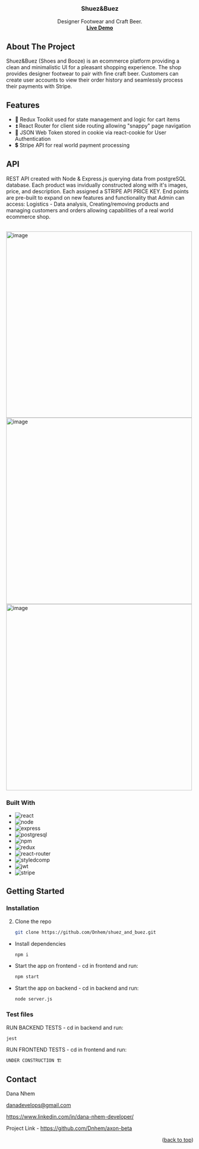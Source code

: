 <a name="readme-top"></a>


<!-- PROJECT LOGO -->
<br />
<div align="center">
  <a href="https://github.com/github_username/repo_name"></a>

<h3 align="center">Shuez&Buez</h3>

  <p align="center">
    Designer Footwear and Craft Beer.
    <br />
    <a href="#"><strong>Live Demo</strong></a>
</div>


<!-- ABOUT THE PROJECT -->
## About The Project
Shuez&Buez (Shoes and Booze) is an ecommerce platform providing a clean and minimalistic UI for a pleasant shopping experience. 
The shop provides designer footwear to pair with fine craft beer. Customers can create user accounts to view their order history 
and seamlessly process their payments with Stripe. 
<br/>

## Features
* 🛒 Redux Toolkit used for state management and logic for cart items
* ⏫ React Router for client side routing allowing "snappy" page navigation
* 🍪 JSON Web Token stored in cookie via react-cookie for User Authentication
* 💲 Stripe API for real world payment processing



## API
REST API created with Node & Express.js querying data from postgreSQL database.
Each product was invidually constructed along with it's images, price, and description. 
Each assigned a STRIPE API PRICE KEY. End points are pre-built to expand on new features
and functionality that Admin can access: 
Logistics - Data analysis, Creating/removing products and managing customers and orders 
allowing capabilities of a real world ecommerce shop.

<br/>
<img width="500" alt="image" src="https://user-images.githubusercontent.com/64617718/204128279-21f24fd1-548d-4fdd-90e1-5802521c2ef5.png">
<img width="500" alt="image" src="https://user-images.githubusercontent.com/64617718/204127841-3450d679-45c1-4594-8b4b-300584c3b181.png">
<img width="500" alt="image" src="https://user-images.githubusercontent.com/64617718/204128264-b1b735f6-d9d8-44a9-a496-607340195970.png">


### Built With
* <img src="https://img.shields.io/badge/React-20232A?style=for-the-badge&logo=react&logoColor=61DAFB" alt="react"/>
* <img src="https://img.shields.io/badge/Node.js-339933?style=for-the-badge&logo=nodedotjs&logoColor=white" alt="node"/>
* <img src="https://img.shields.io/badge/Express.js-000000?style=for-the-badge&logo=express&logoColor=white" alt="express"/>
* <img src="https://img.shields.io/badge/PostgreSQL-316192?style=for-the-badge&logo=postgresql&logoColor=white" alt="postgresql"/>
* <img src="https://img.shields.io/badge/npm-CB3837?style=for-the-badge&logo=npm&logoColor=white" alt="npm"/>
* <img src="https://img.shields.io/badge/Redux-593D88?style=for-the-badge&logo=redux&logoColor=white" alt="redux"/>
* <img src="https://img.shields.io/badge/React_Router-CA4245?style=for-the-badge&logo=react-router&logoColor=white" alt="react-router"/>
* <img src="https://img.shields.io/badge/styled--components-DB7093?style=for-the-badge&logo=styled-components&logoColor=white" alt="styledcomp"/>
* <img src="https://img.shields.io/badge/JWT-000000?style=for-the-badge&logo=JSON%20web%20tokens&logoColor=white" alt="jwt"/>
* <img src="https://img.shields.io/badge/Stripe-626CD9?style=for-the-badge&logo=Stripe&logoColor=white" alt="stripe"/>


<!-- GETTING STARTED -->
## Getting Started

### Installation

2. Clone the repo
   ```sh
   git clone https://github.com/Dnhem/shuez_and_buez.git

* Install dependencies
   ```sh
   npm i
   ```
* Start the app on frontend - cd in frontend and run: 
   ```sh
   npm start
   ```
* Start the app on backend - cd in backend and run: 
   ```sh
   node server.js
   ```

### Test files

  RUN BACKEND TESTS - cd in backend and run:
   ```sh
   jest
   ```
  RUN FRONTEND TESTS - cd in frontend and run:
   ```sh
   UNDER CONSTRUCTION 🏗
   ```
   
## Contact

Dana Nhem
<br/>

danadevelops@gmail.com
<br/>

https://www.linkedin.com/in/dana-nhem-developer/
<br/>

Project Link - https://github.com/Dnhem/axon-beta

<p align="right">(<a href="#readme-top">back to top</a>)</p>
